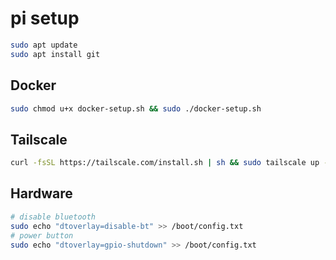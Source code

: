 # pi setup

```bash
sudo apt update
sudo apt install git
```

## Docker
```bash
sudo chmod u+x docker-setup.sh && sudo ./docker-setup.sh
```

## Tailscale

```bash
curl -fsSL https://tailscale.com/install.sh | sh && sudo tailscale up --ssh
```

## Hardware

```bash
# disable bluetooth
sudo echo "dtoverlay=disable-bt" >> /boot/config.txt
# power button
sudo echo "dtoverlay=gpio-shutdown" >> /boot/config.txt
```

